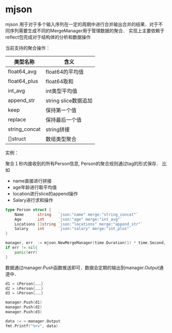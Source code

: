 # mjson

mjson 用于对于多个输入序列在一定的周期中进行合并输出合并的结果．对于不同序列需要生成不同的MergeManager用于管理数据的聚合．
实现上主要依赖于reflect包完成对于结构体的分析和数据操作

当前支持的聚合操作：

| 类型名称 | 含义  |
|---|---|
|  float64_avg | float64的平均值  |
|  float64_plus | float64取和  |
|  int_avg | int类型平均值  |
|  append_str | string slice数据追加  |
|   keep | 保持第一个值  |
|  replace | 保持最后一个值  |
|  string_concat | string拼接  |
|  []struct | 数组类型聚合  |


实例：

聚合１秒内接收到的所有Person信息, Person的聚合规则通过tag的形式保存．
比如
- name直接进行拼接
- age年龄进行取平均值
- location进行slice的append操作
- Salary进行求和操作

```go
type Person struct {
	Name      string   `json:"name" merge:"string_concat"`
	Age       int      `json:"age" merge:"int_avg"`
	Locations []string `json:"locations" merge:"append_str"`
	Salary    int      `json:"salary" merge:"int_plus"`
}

manager, err  := mjson.NewMergeManager(time.Duration(1) * time.Second, reflect.TypeOf(DNSInfo{}))
if err != nil{
    panic(err)
}

```

数据通过manager.Push函数推送即可．数据会定期的输出到manager.Output通道中．

```go
d1 = &Person{．．．}
d2 = &Person{．．．}
d3 = &Person{．．．}

manager.Push(d1)
manager.Push(d2)
manager.Push(d3)

data := <-manager.Output
fmt.Printf("%+v", data)
```